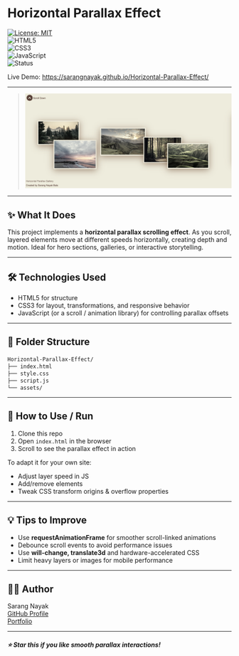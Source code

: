 # Horizontal Parallax Effect

[![License: MIT](https://img.shields.io/badge/License-MIT-yellow.svg)](LICENSE)  
![HTML5](https://img.shields.io/badge/HTML-5-orange?logo=html5)  
![CSS3](https://img.shields.io/badge/CSS-3-blue?logo=css3)  
![JavaScript](https://img.shields.io/badge/JavaScript-ES6-yellow?logo=javascript)  
![Status](https://img.shields.io/badge/Status-Active-brightgreen)

Live Demo: https://sarangnayak.github.io/Horizontal-Parallax-Effect/

---

> ![Horizontal-Parallax-Effect](./preview.png)
---

## ✨ What It Does

This project implements a **horizontal parallax scrolling effect**. As you scroll, layered elements move at different speeds horizontally, creating depth and motion. Ideal for hero sections, galleries, or interactive storytelling.

---

## 🛠️ Technologies Used

- HTML5 for structure  
- CSS3 for layout, transformations, and responsive behavior  
- JavaScript (or a scroll / animation library) for controlling parallax offsets

---

## 📁 Folder Structure
```
Horizontal-Parallax-Effect/
├── index.html
├── style.css
├── script.js
└── assets/

```
---

## 🚀 How to Use / Run

1. Clone this repo  
2. Open `index.html` in the browser  
3. Scroll to see the parallax effect in action  

To adapt it for your own site:  
- Adjust layer speed in JS  
- Add/remove elements  
- Tweak CSS transform origins & overflow properties  

---

## 💡 Tips to Improve

- Use **requestAnimationFrame** for smoother scroll-linked animations  
- Debounce scroll events to avoid performance issues  
- Use **will-change, translate3d** and hardware-accelerated CSS  
- Limit heavy layers or images for mobile performance  

---

## 👨‍💻 Author

Sarang Nayak  
[GitHub Profile](https://github.com/sarangnayak)  
[Portfolio](https://sarangnayak.github.io)

---

##### ⭐ Star this if you like smooth parallax interactions!
